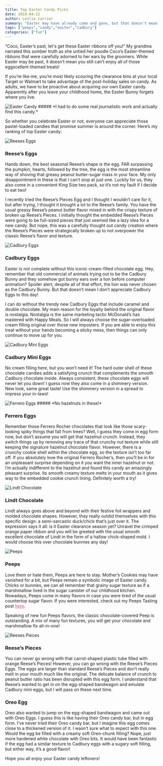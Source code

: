 ```yaml
---
title: Top Easter Candy Picks
date: 2019-04-22
author: Leslie Carrier
summary: "Easter may have already come and gone, but that doesn't mean you can't still enjoy the leftover candy! Check out my top Easter candy picks!"
tags: ["peeps","candy","easter","cadbury"] 
categories: ["fun"]
---
```



“Coco, Easter’s past, let's get these Easter ribbons off you!” My grandma narrated this somber truth as she untied her poodle Coco’s Easter-themed ribbons that were carefully adorned to her ears by the groomers. While Easter may be past, it doesn’t mean you still can’t enjoy all of those eggscellent-themed treats! 

If you’re like me, you’re most likely scouring the clearance bins at your local Target or Walmart to take advantage of the post-holiday sales on candy. As adults, we have to be proactive about acquiring our own Easter candy. Apparently after you leave your childhood home, the Easter Bunny forgets where you live. 


<img src="https://static.ostrichzero.com/images/blog/easter_candy/candy.jpg" class="img-responsive img-centered" alt="Easter Candy">
##### *I had to do some real journalistic work and actually find this candy.*

So whether you celebrate Easter or not, everyone can appreciate those pastel-loaded candies that promise summer is around the corner. Here’s my ranking of top Easter candy:


<img src="https://static.ostrichzero.com/images/blog/easter_candy/ReesesEgg_web.png" class="img-responsive img-centered" alt="Reeses Eggs">

### Reese’s Eggs

Hands down, the best seasonal Reese’s shape is the egg. FAR surpassing the pumpkin, hearts, followed by the tree, the egg is the most streamline way of shoving that greasy peanut butter-sugar mass in your face. My only disappointment in these is that I can’t stop at just one. Luckily for us, they also come in a convenient King Size two pack, so it’s not my fault if I decide to eat two!

I recently tried the Reese’s Pieces Egg and I thought I wouldn’t care for it, but after trying, I thought it brought a lot to the Reese’s family. You have the usual greasy Reese’s peanut butter flavor mixed in with the crispy texture of broken up Reese’s Pieces. I initially thought the embedded Reese’s Pieces were going to be full-sized pieces that just seemed like a lazy idea for a new candy. But nope, this was a carefully thought out candy creation where the Reese’s Pieces were strategically broken up to not overpower the classic Reese’s flavor and texture.

<img src="https://static.ostrichzero.com/images/blog/easter_candy/CadburyEgg_web.png" class="img-responsive img-centered" alt="Cadbury Eggs">

### Cadbury Eggs

Easter is not complete without this iconic cream-filled chocolate egg. Hey, remember that old commercial of animals trying out to be the Cadbury Bunny and they somehow got bunny ears over a lion before computer animation? Spoiler alert, despite all of that effort, the lion was never chosen as the Cadbury Bunny. But that doesn’t mean I don’t appreciate Cadbury Eggs to this day!

I can do without the trendy new Cadbury Eggs that include caramel and double chocolate. My main reason for the loyalty behind the original flavor is nostalgia. Nostalgia is the same marketing tactic McDonald’s has mastered with Happy Meals.  So I will always choose the sugar-overloaded cream filling original over those new imposters. If you are able to enjoy this treat without your hands becoming a sticky mess, then things can only continue to move up for you.

<img src="https://static.ostrichzero.com/images/blog/easter_candy/CadburyEggs_web.png" class="img-responsive img-centered" alt="Cadbury Mini Eggs">

### Cadbury Mini Eggs

No cream filling here, but you won’t need it! The hard outer shell of these chocolate candies adds a satisfying crunch that complements the smooth Cadbury chocolate inside. Always consistent, these chocolate eggs will never let you down! I guess now they also come in a shimmery version. New look, same great taste! Use the shimmery version in a spread to impress your in-laws!

<img src="https://static.ostrichzero.com/images/blog/easter_candy/Ferrero_web.png" class="img-responsive img-centered" alt="Ferrero Eggs">
##### *No hazelnuts in these!*

### Ferrero Eggs

Remember those Ferrero Rocher chocolates that look like those scary-looking spiky things that fall from trees? Well, I guess they come in egg form now, but don’t assume you will get that hazelnut crunch. Instead, they switch things up by removing any trace of that crunchy nut texture while still keeping the signature hazelnut chocolate flavor. However, there is a crunchy cookie shell within the chocolate egg, so the texture isn’t too far off. If you absolutely love the original Ferrero Rocher’s, then you’ll be in for an unpleasant surprise depending on it you want the inner hazelnut or not. I’m actually indifferent to the  hazelnut and found this candy an amazingly pleasant surprise. Its smooth creamy texture melts in your mouth as it gives way to the embedded cookie crunch lining. Definitely worth a try!

<img src="https://static.ostrichzero.com/images/blog/easter_candy/Lindt_web.png" class="img-responsive img-centered" alt="Lindt Chocolate">

### Lindt Chocolate

Lindt always goes above and beyond with their festive foil wrappers and molded chocolate shapes. However, they really outdid themselves with this specific design: a semi-sarcastic duck/chick that’s just over it. The expression says it all: is it Easter clearance season yet? Unravel the crimped orange paper ribbon and you will be greeted with the usual smooth excellent chocolate of Lindt in the form of a hallow chick-shaped mold. I would choose this over chocolate bunnies any day!

<img src="https://static.ostrichzero.com/images/blog/post001/partycake.png" class="img-responsive img-centered" alt="Peeps">

### Peeps

Love them or hate them, Peeps are here to stay. Mother’s Cookies may have vanished for a bit, but Peeps remain a symbolic image of Easter candy. Chicks or bunnies, we can all remember that grainy sugar texture as if a marshmallow lived in the sugar canister of our childhood kitchen. Nowadays, Peeps come in many flavors in case you were tired of the usual countertop sugar flavor. If you were interested, check out my Peeps Tasting post <a href="https://www.lesliecarrier.com/blog/peeps_tasting/" target="_blank" style="color:#ee4280;" >here</a>.

Speaking of new fun Peeps flavors, the classic chocolate-covered Peep is outstanding. A mix of many fun textures, you will get your chocolate and marshmallow fix all-in-one!

<img src="https://static.ostrichzero.com/images/blog/easter_candy/ReesesPieces_web.png" class="img-responsive img-centered" alt="Reeses Pieces">

### Reese’s Pieces

You can never go wrong with that carrot-shaped plastic tube filled with orange Reese’s Pieces! However, you can go wrong with the Reese’s Pieces Eggs. The eggs are larger than standard Reese’s Pieces and don’t really melt in your mouth much like the original. The delicate balance of crunch to peanut butter ratio has been disrupted with this egg form. I understand that Reese’s wanted to get in on the egg-shaped bandwagon and emulate Cadbury mini eggs, but I will pass on these next time.

### Oreo Egg

Oreo also wanted to jump on the egg-shaped bandwagon and came out with Oreo Eggs. I guess this is like having their Oreo candy bar, but in egg form. I’ve never tried their Oreo candy bar, but I imagine this egg comes close to a thickened version of it. I wasn’t sure what to expect with this one. Would the egg be filled with a creamy soft Oreo-chunk filling? Nope, just more hardened white chocolate with Oreo bits. It would have been fantastic if the egg had a similar texture to Cadbury eggs with a sugary soft filling, but either way, it’s a good flavor!

Hope you all enjoy your Easter candy leftovers!
